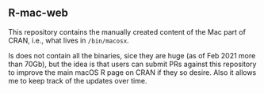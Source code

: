 ## R-mac-web
This repository contains the manually created content of the Mac part of CRAN, i.e., what lives in `/bin/macosx`.

Is does not contain all the binaries, sice they are huge (as of Feb 2021 more than 70Gb), but the idea is that users can submit PRs against this repository to improve the main macOS R page on CRAN if they so desire. Also it allows me to keep track of the updates over time.
